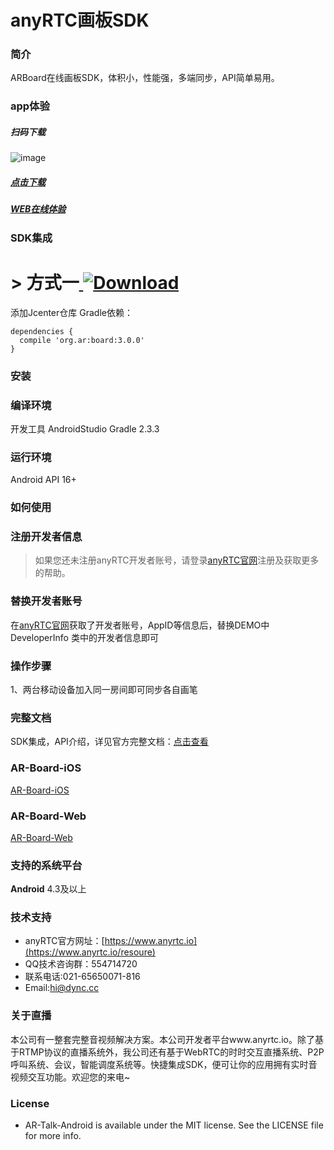 
# anyRTC画板SDK
### 简介
ARBoard在线画板SDK，体积小，性能强，多端同步，API简单易用。



### app体验

##### 扫码下载
![image](https://www.pgyer.com/app/qrcode/yhUN)
##### [点击下载](https://www.pgyer.com/app/qrcode/yhUN)
##### [WEB在线体验](https://beyond.anyrtc.io/demo/whiteboard)

### SDK集成

# > 方式一[ ![Download](https://api.bintray.com/packages/dyncanyrtc/ar_dev/board/images/download.svg) ](https://bintray.com/dyncanyrtc/ar_dev/board/_latestVersion)
添加Jcenter仓库 Gradle依赖：

```
dependencies {
  compile 'org.ar:board:3.0.0'
}
```

### 安装

### 编译环境

开发工具 AndroidStudio
Gradle 2.3.3

### 运行环境

Android API 16+

### 如何使用

### 注册开发者信息

>如果您还未注册anyRTC开发者账号，请登录[anyRTC官网](http://www.anyrtc.io)注册及获取更多的帮助。

### 替换开发者账号
在[anyRTC官网](http://www.anyrtc.io)获取了开发者账号，AppID等信息后，替换DEMO中
DeveloperInfo 类中的开发者信息即可

### 操作步骤

1、两台移动设备加入同一房间即可同步各自画笔


### 完整文档
SDK集成，API介绍，详见官方完整文档：[点击查看](https://docs.anyrtc.io/v1/whiteboard/android.html)

### AR-Board-iOS

[AR-Board-iOS](https://github.com/anyRTC/anyRTC-WhiteBoard-iOS)

### AR-Board-Web

[AR-Board-Web](https://github.com/anyRTC/anyRTC-WhiteBoard-Web)


### 支持的系统平台
**Android** 4.3及以上





### 技术支持
- anyRTC官方网址：[https://www.anyrtc.io](https://www.anyrtc.io/resoure)
- QQ技术咨询群：554714720
- 联系电话:021-65650071-816
- Email:hi@dync.cc


### 关于直播

本公司有一整套完整音视频解决方案。本公司开发者平台www.anyrtc.io。除了基于RTMP协议的直播系统外，我公司还有基于WebRTC的时时交互直播系统、P2P呼叫系统、会议，智能调度系统等。快捷集成SDK，便可让你的应用拥有实时音视频交互功能。欢迎您的来电~

### License

- AR-Talk-Android is available under the MIT license. See the LICENSE file for more info.










